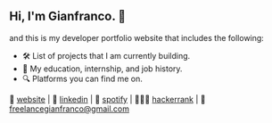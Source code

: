 ## Hi, I'm Gianfranco. 👋
and this is my developer portfolio website that includes the following:
- 🛠 List of projects that I am currently building.
- 🧾 My education, internship, and job history.
- 🔍 Platforms you can find me on.

🏡 [website](https://ggianfranco.github.io/) | 💼 [linkedin](https://www.linkedin.com/in/ggianfranco/) | 🎹 [spotify](https://open.spotify.com/user/owduy27r9kl89gq5s1hyflty0?si=bc79dae4b4504d99) | 👨🏻‍💻 [hackerrank](https://www.hackerrank.com/GGianfranco) | 📧 freelancegianfranco@gmail.com

